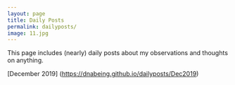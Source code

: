 ```yaml
---
layout: page
title: Daily Posts
permalink: dailyposts/
image: 11.jpg
---
```

This page includes (nearly) daily posts about my observations and thoughts on anything.

[December 2019] (https://dnabeing.github.io/dailyposts/Dec2019)
